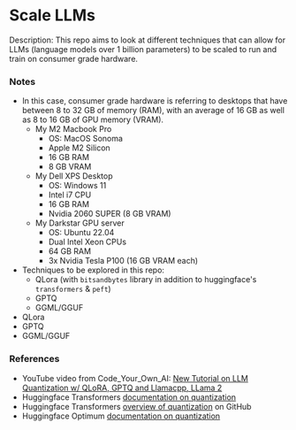 # Scale LLMs

Description: This repo aims to look at different techniques that can allow for LLMs (language models over 1 billion parameters) to be scaled to run and train on consumer grade hardware.


### Notes

 - In this case, consumer grade hardware is referring to desktops that have between 8 to 32 GB of memory (RAM), with an average of 16 GB as well as 8 to 16 GB of GPU memory (VRAM).
	 - My M2 Macbook Pro
		 - OS: MacOS Sonoma
		 - Apple M2 Silicon
		 - 16 GB RAM
		 - 8 GB VRAM
	 - My Dell XPS Desktop
		 - OS: Windows 11
		 - Intel i7 CPU
		 - 16 GB RAM
		 - Nvidia 2060 SUPER (8 GB VRAM)
	 - My Darkstar GPU server
		 - OS: Ubuntu 22.04
		 - Dual Intel Xeon CPUs
		 - 64 GB RAM
		 - 3x Nvidia Tesla P100 (16 GB VRAM each)
 - Techniques to be explored in this repo:
	 - QLora (with `bitsandbytes` library in addition to huggingface's `transformers` & `peft`)
	 - GPTQ
	 - GGML/GGUF
 - QLora
 - GPTQ
 - GGML/GGUF

### References

 - YouTube video from Code_Your_Own_AI: [New Tutorial on LLM Quantization w/ QLoRA, GPTQ and Llamacpp, LLama 2](https://www.youtube.com/watch?v=YEVyupJxt1Q&ab_channel=code_your_own_AI)
 - Huggingface Transformers [documentation on quantization](https://huggingface.co/docs/text-generation-inference/conceptual/quantization)
 - Huggingface Transformers [overview of quantization](https://github.com/huggingface/blog/blob/main/overview-quantization-transformers.md) on GitHub
 - Huggingface Optimum [documentation on quantization](https://huggingface.co/docs/optimum/concept_guides/quantization)
